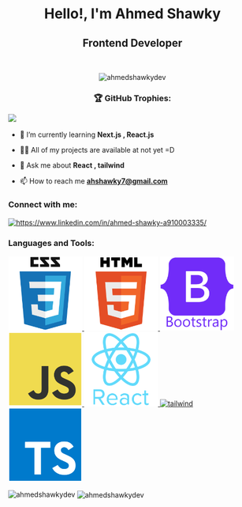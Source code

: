<h1 align="center">Hello!, I'm Ahmed Shawky</h1>
<h2 align="center">Frontend Developer</h2><br>

<p align="center"> <img src="https://komarev.com/ghpvc/?username=ahmedshawkydev&label=Profile%20views&color=0e75b6&style=flat" 
height="50" alt="ahmedshawkydev" /> </p>

<h3 align="center">🏆 GitHub Trophies:</h3>
  <p align="left">
    <img src="https://github-profile-trophy.vercel.app/?username=ahmedshawkydev&theme=onestar&row=1&column=7"/>
  </p>


- 🌱 I’m currently learning **Next.js , React.js**

- 👨‍💻 All of my projects are available at not yet =D

- 💬 Ask me about **React , tailwind**

- 📫 How to reach me **ahshawky7@gmail.com**

<h3 align="left">Connect with me:</h3>
<p align="left">
<a href="https://linkedin.com/in/https://www.linkedin.com/in/ahmed-shawky-a910003335/" target="blank"><img align="center" src="https://raw.githubusercontent.com/rahuldkjain/github-profile-readme-generator/master/src/images/icons/Social/linked-in-alt.svg" alt="https://www.linkedin.com/in/ahmed-shawky-a910003335/" height="30" width="150" /></a>
</p>

<h3 align="left">Languages and Tools:</h3>
<p align="left">
  <a href="https://getbootstrap.com" target="_blank" rel="noreferrer">
   
  <a href="https://www.w3schools.com/css/" target="_blank" rel="noreferrer"> <img src="https://raw.githubusercontent.com/devicons/devicon/master/icons/css3/css3-original-wordmark.svg" alt="css3" width="150" height="150"/> </a> 
  <a href="https://www.w3.org/html/" target="_blank" rel="noreferrer"> <img src="https://raw.githubusercontent.com/devicons/devicon/master/icons/html5/html5-original-wordmark.svg" alt="html5" width="150" height="150"/> </a>
   <img src="https://raw.githubusercontent.com/devicons/devicon/master/icons/bootstrap/bootstrap-plain-wordmark.svg" alt="bootstrap" width="150" height="150"/> </a> 
  <a href="https://developer.mozilla.org/en-US/docs/Web/JavaScript" target="_blank" rel="noreferrer"> <img src="https://raw.githubusercontent.com/devicons/devicon/master/icons/javascript/javascript-original.svg" alt="javascript" width="150" height="150"/> </a> 
  <a href="https://reactjs.org/" target="_blank" rel="noreferrer"> <img src="https://raw.githubusercontent.com/devicons/devicon/master/icons/react/react-original-wordmark.svg" alt="react" width="150" height="150"/> </a>
  <a href="https://tailwindcss.com/" target="_blank" rel="noreferrer"> <img src="https://www.vectorlogo.zone/logos/tailwindcss/tailwindcss-icon.svg" alt="tailwind" width="150" height="150"/> </a> <a href="https://www.typescriptlang.org/" target="_blank" rel="noreferrer"> <img src="https://raw.githubusercontent.com/devicons/devicon/master/icons/typescript/typescript-original.svg" alt="typescript" width="150" height="150"/> </a> </p>

<p><img align="left" src="https://github-readme-stats.vercel.app/api/top-langs?username=ahmedshawkydev&show_icons=true&locale=en&layout=compact" alt="ahmedshawkydev" /></p>

<p>&nbsp;<img align="center" src="https://github-readme-stats.vercel.app/api?username=ahmedshawkydev&show_icons=true&locale=en" alt="ahmedshawkydev" /></p>


